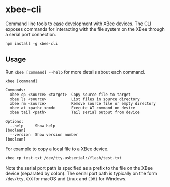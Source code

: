 # xbee-cli

Command line tools to ease development with XBee devices. The CLI exposes commands for interacting with the file system on the XBee through a serial port connection.

    npm install -g xbee-cli

## Usage

Run `xbee [command] --help` for more details about each command.

```
xbee [command]

Commands:
  xbee cp <source> <target>  Copy source file to target
  xbee ls <source>           List files in source directory
  xbee rm <source>           Remove source file or empty directory
  xbee at <path> <cmd>       Execute AT command on device
  xbee tail <path>           Tail serial output from device

Options:
  --help     Show help                                                              [boolean]
  --version  Show version number                                                    [boolean]
```

For example to copy a local file to a XBee device.

```sh
xbee cp test.txt /dev/tty.usbserial:/flash/test.txt
```

Note the serial port path is specified as a prefix to the file on the XBee device (separated by colon). The serial port path is typically on the form `/dev/tty.XXX` for macOS and Linux and `COM1` for Windows.
